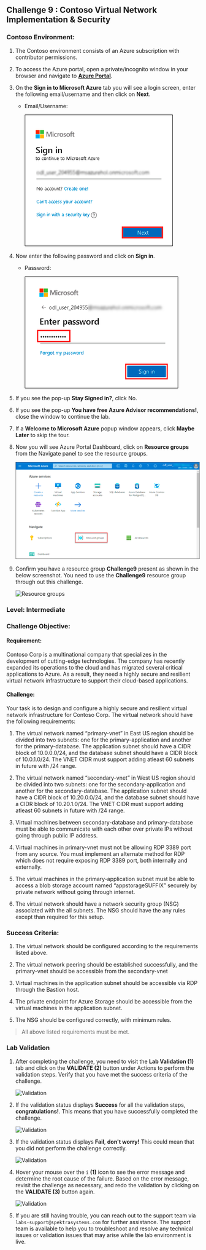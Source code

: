 ## Challenge 9 : Contoso Virtual Network Implementation & Security

### **Contoso Environment:** 

1. The Contoso environment consists of an Azure subscription with contributor permissions.

1. To access the Azure portal, open a private/incognito window in your browser and navigate to **[Azure Portal](https://portal.azure.com)**.

1. On the **Sign in to Microsoft Azure** tab you will see a login screen, enter the following email/username and then click on **Next**. 
   * Email/Username: <inject key="AzureAdUserEmail"></inject>
   
     ![](media/email1.png "Enter Email")
     
1. Now enter the following password and click on **Sign in**.
   * Password: <inject key="AzureAdUserPassword"></inject>
   
     ![](media/password2.png "Enter Password")
     
1. If you see the pop-up **Stay Signed in?**, click No.

1. If you see the pop-up **You have free Azure Advisor recommendations!**, close the window to continue the lab.

1. If a **Welcome to Microsoft Azure** popup window appears, click **Maybe Later** to skip the tour.
   
1. Now you will see Azure Portal Dashboard, click on **Resource groups** from the Navigate panel to see the resource groups.

    ![](media/select-rg.png "Resource groups")
   
1. Confirm you have a resource group **Challenge9** present as shown in the below screenshot. You need to use the **Challenge9** resource group through out this challenge.

    ![](media/Challenge08-rg.png "Resource groups")


### **Level:** Intermediate 

### **Challenge Objective:**

#### Requirement:

Contoso Corp is a multinational company that specializes in the development of cutting-edge technologies. The company has recently expanded its operations to the cloud and has migrated several critical applications to Azure. As a result, they need a highly secure and resilient virtual network infrastructure to support their cloud-based applications.

#### Challenge:

Your task is to design and configure a highly secure and resilient virtual network infrastructure for Contoso Corp. The virtual network should have the following requirements:

1. The virtual network named “primary-vnet” in East US region should be divided into two subnets: one for the primary-application and another for the primary-database. The application subnet should have a CIDR block of 10.0.0.0/24, and the database subnet should have a CIDR block of 10.0.1.0/24. The VNET CIDR must support adding atleast 60 subnets in future with /24 range.

1. The virtual network named “secondary-vnet” in West US region should be divided into two subnets: one for the secondary-application and another for the secondary-database. The application subnet should have a CIDR block of 10.20.0.0/24, and the database subnet should have a CIDR block of 10.20.1.0/24. The VNET CIDR must support adding atleast 60 subnets in future with /24 range. 

1. Virtual machines between secondary-database and primary-database must be able to communicate with each other over private IPs without going through public IP address. 

1. Virtual machines in primary-vnet must not be allowing RDP 3389 port from any source. You must implement an alternate method for RDP which does not require exposing RDP 3389 port, both internally and externally. 

1. The virtual machines in the primary-application subnet must be able to access a blob storage account named “appstorageSUFFIX” securely by private network without going through internet. 

1. The virtual network should have a network security group (NSG) associated with the all subnets. The NSG should have the any rules except than required for this setup.

### Success Criteria:

1. The virtual network should be configured according to the requirements listed above.

1. The virtual network peering should be established successfully, and the primary-vnet should be accessible from the secondary-vnet

1. Virtual machines in the application subnet should be accessible via RDP through the Bastion host.

1. The private endpoint for Azure Storage should be accessible from the virtual machines in the application subnet.

1. The NSG should be configured correctly, with minimum rules.

 > All above listed requirements must be met.

### Lab Validation

1. After completing the challenge, you need to visit the **Lab Validation (1)** tab and click on the **VALIDATE (2)** button under Actions to perform the validation steps. Verify that you have met the success criteria of the challenge. 

    ![](media/challenge01_V01.png "Validation")

1. If the validation status displays **Success** for all the validation steps, **congratulations!**. This means that you have successfully completed the challenge. 

     ![](media/challenge01_V02.png "Validation")
     
1. If the validation status displays **Fail**, **don't worry!** This could mean that you did not perform the challenge correctly.

     ![](media/challenge01_V03.png "Validation")

1. Hover your mouse over the `i` **(1)** icon to see the error message and determine the root cause of the failure. Based on the error message, revisit the challenge as necessary, and redo the validation by clicking on the **VALIDATE (3)** button again.
      
     ![](media/challenge01_V04.png "Validation") 

1. If you are still having trouble, you can reach out to the support team via `labs-support@spektrasystems.com` for further assistance. The support team is available to help you to troubleshoot and resolve any technical issues or validation issues that may arise while the lab environment is live.
